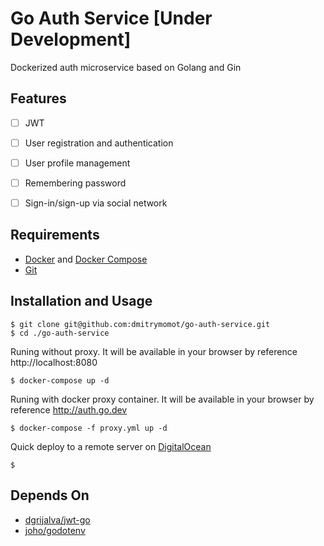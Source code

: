 # Go Auth Service [Under Development]
Dockerized auth microservice based on Golang and Gin

## Features
* [ ] JWT
* [ ] User registration and authentication
* [ ] User profile management
* [ ] Remembering password
* [ ] Sign-in/sign-up via social network


## Requirements
- [Docker](https://www.docker.com/) and [Docker Compose](https://docs.docker.com/compose/)
- [Git](https://git-scm.com/)


## Installation and Usage
```shell
$ git clone git@github.com:dmitrymomot/go-auth-service.git
$ cd ./go-auth-service
```

Runing without proxy. It will be available in your browser by reference http://localhost:8080
```shell
$ docker-compose up -d
```

Runing with docker proxy container. It will be available in your browser by reference http://auth.go.dev
```shell
$ docker-compose -f proxy.yml up -d
```

Quick deploy to a remote server on [DigitalOcean](https://m.do.co/c/15cdc2182d4b)
```shell
$
```


## Depends On
- [dgrijalva/jwt-go](https://github.com/dgrijalva/jwt-go)
- [joho/godotenv](https://github.com/joho/godotenv)
